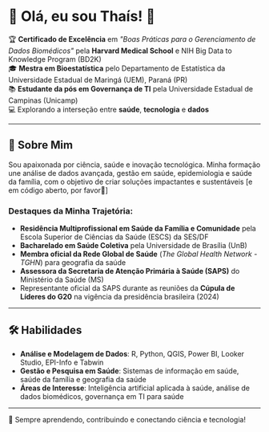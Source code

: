 # 🌟 Olá, eu sou Thaís! 👋

🏆 **Certificado de Excelência** em *"Boas Práticas para o Gerenciamento de Dados Biomédicos"* pela **Harvard Medical School** e NIH Big Data to Knowledge Program (BD2K)  
🎓 **Mestra em Bioestatística** pelo Departamento de Estatística da Universidade Estadual de Maringá (UEM), Paraná (PR)  
📚 **Estudante da pós em Governança de TI** pela Universidade Estadual de Campinas (Unicamp)  
💻 Explorando a interseção entre **saúde**, **tecnologia** e **dados**  

---

## 🚀 Sobre Mim
Sou apaixonada por ciência, saúde e inovação tecnológica. Minha formação une análise de dados avançada, gestão em saúde, epidemiologia e saúde da família, com o objetivo de criar soluções impactantes e sustentáveis [e em código aberto,  por favor🤭]

### Destaques da Minha Trajetória:
- **Residência Multiprofissional em Saúde da Família e Comunidade** pela Escola Superior de Ciências da Saúde (ESCS) da SES/DF  
- **Bacharelado em Saúde Coletiva** pela Universidade de Brasília (UnB)    
- **Membra oficial da Rede Global de Saúde** (*The Global Health Network - TGHN*) para geografia da saúde  
- **Assessora da Secretaria de Atenção Primária à Saúde (SAPS)** do Ministério da Saúde (MS)  
- Representante oficial da SAPS durante as reuniões da **Cúpula de Líderes do G20** na vigência da presidência brasileira (2024)

---

## 🛠️ Habilidades
- **Análise e Modelagem de Dados**: R, Python, QGIS, Power BI, Looker Studio, EPI-Info e Tabwin
- **Gestão e Pesquisa em Saúde**: Sistemas de informação em saúde, saúde da família e geografia da saúde  
- **Áreas de Interesse**: Inteligência artificial aplicada à saúde, análise de dados biomédicos, governança em TI para saúde  

----

🖤 Sempre aprendendo, contribuindo e conectando ciência e tecnologia!

